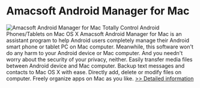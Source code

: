 # Amacsoft Android Manager for Mac
![Amacsoft Android Manager for Mac](https://mycommerce.akamaized.net/api/pimages/P300948166/BIG/300948166.PNG)
Totally Control Android Phones/Tablets on Mac OS X
Amacsoft Android Manager for Mac is an assistant program to help Android users completely manage their Android smart phone or tablet PC on Mac computer. Meanwhile, this software won't do any harm to your Android device or Mac computer. And you needn't worry about the security of your privacy, neither.
Easily transfer media files between Android device and Mac computer.
Backup text messages and contacts to Mac OS X with ease.
Directly add, delete or modify files on computer.
Freely organize apps on Mac as you like.
[>> Detailed information](https://secure.shareit.com/shareit/product.html?productid=300948166&affiliateid=200057808)